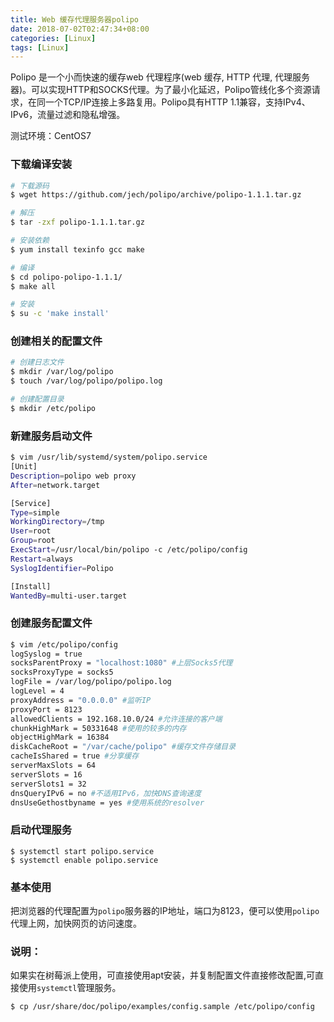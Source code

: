 ```yaml
---
title: Web 缓存代理服务器polipo
date: 2018-07-02T02:47:34+08:00
categories: [Linux]
tags: [Linux]
---
```

Polipo 是一个小而快速的缓存web 代理程序(web 缓存, HTTP 代理, 代理服务器)。可以实现HTTP和SOCKS代理。为了最小化延迟，Polipo管线化多个资源请求，在同一个TCP/IP连接上多路复用。Polipo具有HTTP 1.1兼容，支持IPv4、IPv6，流量过滤和隐私增强。
<!--more-->

测试环境：CentOS7

### 下载编译安装
```sh
# 下载源码
$ wget https://github.com/jech/polipo/archive/polipo-1.1.1.tar.gz

# 解压
$ tar -zxf polipo-1.1.1.tar.gz

# 安装依赖
$ yum install texinfo gcc make

# 编译
$ cd polipo-polipo-1.1.1/
$ make all

# 安装
$ su -c 'make install'
```

### 创建相关的配置文件
```sh
# 创建日志文件
$ mkdir /var/log/polipo
$ touch /var/log/polipo/polipo.log

# 创建配置目录
$ mkdir /etc/polipo
```


### 新建服务启动文件

```sh
$ vim /usr/lib/systemd/system/polipo.service
[Unit]
Description=polipo web proxy
After=network.target

[Service]
Type=simple
WorkingDirectory=/tmp
User=root
Group=root
ExecStart=/usr/local/bin/polipo -c /etc/polipo/config
Restart=always
SyslogIdentifier=Polipo

[Install]
WantedBy=multi-user.target
```

### 创建服务配置文件
```sh
$ vim /etc/polipo/config
logSyslog = true
socksParentProxy = "localhost:1080" #上层Socks5代理
socksProxyType = socks5
logFile = /var/log/polipo/polipo.log
logLevel = 4
proxyAddress = "0.0.0.0" #监听IP
proxyPort = 8123
allowedClients = 192.168.10.0/24 #允许连接的客户端
chunkHighMark = 50331648 #使用的较多的内存
objectHighMark = 16384
diskCacheRoot = "/var/cache/polipo" #缓存文件存储目录
cacheIsShared = true #分享缓存
serverMaxSlots = 64
serverSlots = 16
serverSlots1 = 32
dnsQueryIPv6 = no #不适用IPv6，加快DNS查询速度
dnsUseGethostbyname = yes #使用系统的resolver
```

### 启动代理服务
```shell
$ systemctl start polipo.service
$ systemctl enable polipo.service
```

### 基本使用
把浏览器的代理配置为`polipo`服务器的IP地址，端口为8123，便可以使用`polipo`代理上网，加快网页的访问速度。

### 说明：

如果实在树莓派上使用，可直接使用apt安装，并复制配置文件直接修改配置,可直接使用`systemctl`管理服务。

```shell
$ cp /usr/share/doc/polipo/examples/config.sample /etc/polipo/config
```



